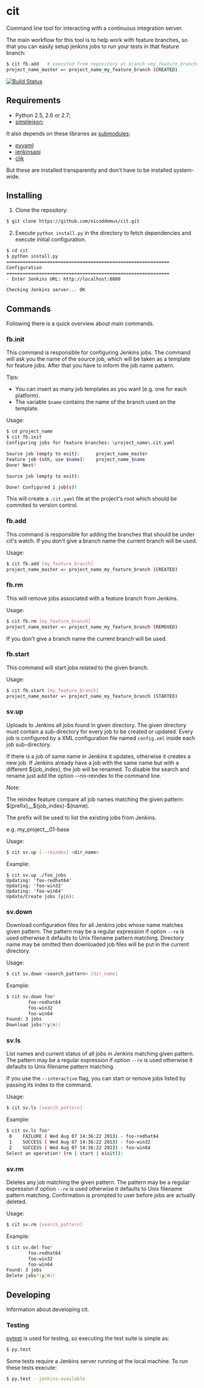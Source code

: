 # cit

Command line tool for interacting with a continuous integration server. 

The main workflow for this tool is to help work with feature branches, so that you can
easily setup jenkins jobs to run your tests in that feature branch:

```bash
$ cit fb.add   # executed from repository at branch <my_feature_branch> 
project_name_master => project_name_my_feature_branch (CREATED)
```

[![Build Status](https://secure.travis-ci.org/nicoddemus/cit.png?branch=master)](http://travis-ci.org/nicoddemus/cit)

## Requirements

* Python 2.5, 2.6 or 2.7;
* [simplejson](https://github.com/simplejson/simplejson);

It also depends on these libraries as [submodules](http://git-scm.com/book/ch6-6.html): 

* [pyyaml](http://github.com/yaml/pyyaml) 
* [jenkinsapi](http://github.com/salimfadhley/jenkinsapi)
* [clik](https://github.com/jds/clik.git)

But these are installed transparently and don't have to be installed system-wide.

## Installing

1. Clone the repository:

```bash
$ git clone https://github.com/nicoddemus/cit.git
```

2. Execute `python install.py` in the directory to fetch dependencies and execute initial configuration.

```bash
$ cd cit
$ python install.py
============================================================
Configuration
============================================================
- Enter Jenkins URL: http://localhost:8080   

Checking Jenkins server... OK
```

## Commands

Following there is a quick overview about main commands.

### fb.init

This command is responsible for configuring Jenkins jobs. The command will ask you the name of the source job, which will be taken as a template for feature jobs. After that you have to inform the job name pattern.

Tips:
* You can insert as many job templates as you want (e.g. one for each platform).
* The variable `$name` contains the name of the branch used on the template.


Usage:

```bash
$ cd project_name
$ cit fb.init
Configuring jobs for feature branches: \project_name\.cit.yaml

Source job (empty to exit):      project_name_master
Feature job (shh, use $name):    project_name_$name 
Done! Next?

Source job (empty to exit):

Done! Configured 1 job(s)!
```

This will create a `.cit.yaml` file at the project's root which should be commited to version control.

### fb.add

This command is responsible for adding the branches that should be under cit's watch.
If you don't give a branch name the current branch will be used.

Usage:

```bash
$ cit fb.add [my_feature_branch]
project_name_master => project_name_my_feature_branch (CREATED)
```

### fb.rm

This will remove jobs associated with a feature branch from Jenkins. 

Usage:

```bash
$ cit fb.rm [my_feature_branch]
project_name_master => project_name_my_feature_branch (REMOVED)
```

If you don't give a branch name the current branch will be used.

### fb.start

This command will start jobs related to the given branch.

Usage:

```bash
$ cit fb.start [my_feature_branch]
project_name_master => project_name_my_feature_branch (STARTED)
```


### sv.up

Uploads to Jenkins all jobs found in given directory. The given directory must contain a sub-directory for every job to be created or updated. 
Every job is configured by a XML configuration file named `config.xml` inside each job sub-directory.

If there is a job of same name in Jenkins it updates, otherwise it creates a new job.
If Jenkins already have a job with the same name but with a different $(job_index), the job will be renamed. To disable the search and rename just add the option --no-reindex to the command line.


Note:

The reindex feature compare all job names matching the given pattern: $(prefix)__$(job_index)-$(name).

The prefix will be used to list the existing jobs from Jenkins.

e.g. my_project__01-base

Usage:

```bash
$ cit sv.up [--reindex] <dir_name>
```

Example:

```
$ cit sv.up ./foo_jobs
Updating: 'foo-redhat64'
Updating: 'foo-win32'
Updating: 'foo-win64'
Update/Create jobs (y|n):
```

### sv.down

Download configuration files for all Jenkins jobs whose name matches given pattern. The pattern may be a regular expression if option `--re` is used 
otherwise it defaults to Unix filename pattern matching. 
Directory name may be omitted then downloaded job files will be put in the current directory.

Usage:

```bash
$ cit sv.down <search_pattern> [dir_name]
```

Example:

```bash
$ cit sv.down foo*
        foo-redhat64
        foo-win32
        foo-win64
Found: 3 jobs
Download jobs?(y|n):
```

### sv.ls

List names and current status of all jobs in Jenkins matching given pattern. The pattern may be a regular expression if option `--re` is used otherwise 
it defaults to Unix filename pattern matching. 

If you use the `--interactive` flag, you can start or remove jobs listed by passing
its index to the command.

Usage:

```bash
$ cit sv.ls [search_pattern]
```

Example:

```bash
$ cit sv.ls foo*
 0    FAILURE ( Wed Aug 07 14:36:22 2013) - foo-redhat64
 1    SUCCESS ( Wed Aug 07 14:36:22 2013) - foo-win32
 2    SUCCESS ( Wed Aug 07 14:36:22 2013) - foo-win64
Select an operation? (rm | start | e(xit)): 
```

### sv.rm

Deletes any job matching the given pattern. The pattern may be a regular expression if option `--re` is used otherwise it defaults to Unix filename pattern 
matching. Confirmation is prompted to user before jobs are actually deleted.

Usage:

```bash
$ cit sv.rm [search_pattern]
```

Example:

```bash
$ cit sv.del foo*
        foo-redhat64
        foo-win32
        foo-win64
Found: 3 jobs
Delete jobs?(y|n):
```


## Developing

Information about developing cit.

### Testing

[pytest](pytest.org) is used for testing, so executing the test suite is simple as:

```bash
$ py.test 
```
 
Some tests require a Jenkins server running at the local machine. To run these tests execute:

```bash
$ py.test --jenkins-available
```
